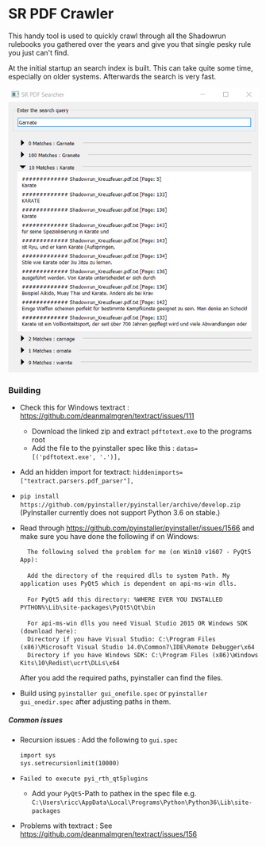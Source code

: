 
# SR PDF Crawler
This handy tool is used to quickly crawl through all the Shadowrun rulebooks you gathered over the years and give you that single pesky rule you just can't find.

At the initial startup an search index is built. This can take quite some time, especially on older systems. Afterwards the search is very fast.

![Screenshot of the first Release](screen.png)

### Building
- Check this for Windows textract : https://github.com/deanmalmgren/textract/issues/111
  - Download the linked zip and extract `pdftotext.exe` to the programs root
  - Add the file to the pyinstaller spec like this : `datas=[('pdftotext.exe', '.')],`
- Add an hidden import for textract: `hiddenimports=["textract.parsers.pdf_parser"],`
- `pip install https://github.com/pyinstaller/pyinstaller/archive/develop.zip` (PyInstaller currently does not support Python 3.6 on stable.)
- Read through https://github.com/pyinstaller/pyinstaller/issues/1566 and make sure you have done the following if on Windows:

        The following solved the problem for me (on Win10 v1607 - PyQt5 App):

        Add the directory of the required dlls to system Path. My application uses PyQt5 which is dependent on api-ms-win dlls.

        For PyQt5 add this directory: %WHERE EVER YOU INSTALLED PYTHON%\Lib\site-packages\PyQt5\Qt\bin

        For api-ms-win dlls you need Visual Studio 2015 OR Windows SDK (download here):
        Directory if you have Visual Studio: C:\Program Files (x86)\Microsoft Visual Studio 14.0\Common7\IDE\Remote Debugger\x64
        Directory if you have Windows SDK: C:\Program Files (x86)\Windows Kits\10\Redist\ucrt\DLLs\x64

    After you add the required paths, pyinstaller can find the files.
   
-  Build using `pyinstaller gui_onefile.spec` or `pyinstaller gui_onedir.spec` after adjusting paths in them.

##### Common issues
- Recursion issues : Add the following to `gui.spec`

      import sys
      sys.setrecursionlimit(10000)
      
- `Failed to execute pyi_rth_qt5plugins` 
  - Add your `PyQt5`-Path to pathex in the spec file e.g. `C:\Users\ricc\AppData\Local\Programs\Python\Python36\Lib\site-packages`
  
- Problems with textract : See https://github.com/deanmalmgren/textract/issues/156
